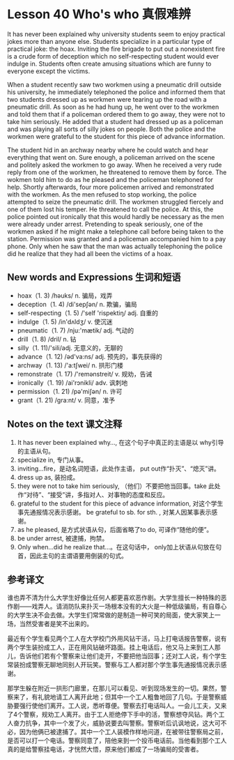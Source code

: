 # Lesson 40 Who's who 真假难辨
It has never been explained why university students seem to enjoy practical jokes more than anyone else. Students specialize in a particular type of practical joke: the hoax. Inviting the fire brigade to put out a nonexistent fire is a crude form of deception which no self-respecting student would ever indulge in. Students often create amusing situations which are funny to everyone except the victims.

When a student recently saw two workmen using a pneumatic drill outside his university, he immediately telephoned the police and informed them that two students dressed up as workmen were tearing up the road with a pneumatic drill. As soon as he had hung up, he went over to the workmen and told them that if a policeman ordered them to go away, they were not to take him seriously. He added that a student had dressed up as a policeman and was playing all sorts of silly jokes on people. Both the police and the workmen were grateful to the student for this piece of advance information.

The student hid in an archway nearby where he could watch and hear everything that went on. Sure enough, a policeman arrived on the scene and politely asked the workmen to go away. When he received a very rude reply from one of the workmen, he threatened to remove them by force. The wokmen told him to do as he pleased and the policeman telephoned for help. Shortly afterwards, four more policemen arrived and remonstrated with the workmen. As the men refused to stop working, the police attempted to seize the pneumatic drill. The workmen struggled fiercely and one of them lost his temper. He threatened to call the police. At this, the police pointed out ironically that this would hardly be necessary as the men were already under arrest. Pretending to speak seriously, one of the workmen asked if he might make a telephone call before being taken to the station. Permission was granted and a policeman accompanied him to a pay phone. Only when he saw that the man was actually telephoning the police did he realize that they had all been the victims of a hoax.

## New words and Expressions 生词和短语

* hoax（1. 3) /həuks/ n. 骗局，戏弄
* deception（1. 4) /di'sepʃən/ n. 欺骗，骗局
* self-respecting（1. 5) /'self 'rispektiŋ/ adj. 自重的
* indulge（1. 5) /in'dʌldʒ/ v. 使沉迷
* pneumatic（1. 7) /nju:'mætik/ adj. 气动的
* drill（1. 8) /dril/ n. 钻
* silly（1. 11)/'sili/adj. 无意义的，无聊的
* advance（1. 12) /əd'va:ns/ adj. 预先的，事先获得的
* archway（1. 13) /'a:tʃwei/ n. 拱形门楼
* remonstrate（1. 17) /'remənstreit/ v. 规劝，告诫
* ironically（1. 19) /ai'rɔnikli/ adv. 讽刺地
* permission（1. 21) /pə'miʃən/ n. 许可
* grant（1. 21) /gra:nt/ v. 同意，准予

## Notes on the text 课文注释

1. It has never been explained why…, 在这个句子中真正的主语是以 why引导的主语从句。
2. specialize in, 专门从事。
3. inviting…fire，是动名词短语，此处作主语， put out作“扑灭”、“熄灭”讲。
4. dress up as, 装扮成。
5. they were not to take him seriously, （他们）不要把他当回事。take 此处作“对待”、“接受”讲，多指对人、对事物的态度和反应。
6. grateful to the student for this piece of advance information, 对这个学生事先通报情况表示感谢。 be grateful to sb. for sth. , 对某人因某事表示感谢。
7. as he pleased, 是方式状语从句，后面省略了to do, 可译作“随他的便”。
8. be under arrest, 被逮捕，拘禁。
9. Only when…did he realize that…。在这句话中， only加上状语从句放在句首，因此主句的主谓语要用倒装的句式。

## 参考译文

谁也弄不清为什么大学生好像比任何人都更喜欢恶作剧。大学生擅长一种特殊的恶作剧——戏弄人。请消防队来扑灭一场根本没有的大火是一种低级骗局，有自尊心的大学生决不会去做。大学生们常常做的是制造一种可笑的局面，使大家笑上一场，当然受害者是笑不出来的。

最近有个学生看见两个工人在大学校门外用风钻干活，马上打电话报告警察，说有两个学生装扮成工人，正在用风钻破坏路面。挂上电话后，他又马上来到工人那儿，告诉他们若有个警察来让他们走开，不要把他当回事；还对工人说，有个学生常装扮成警察无聊地同别人开玩笑。警察与工人都对那个学生事先通报情况表示感谢。

那学生躲在附近一拱形门廊里，在那儿可以看见、听到现场发生的一切。果然，警察来了，有礼貌地请工人离开此地；但其中一个工人粗鲁地回了几句。于是警察威胁要强行使他们离开。工人说，悉听尊便。警察去打电话叫人。一会儿工夫，又来了4个警察，规劝工人离开。由于工人拒绝停下手中的活，警察想夺风钻。两个工人奋力抗争，其中一个发了火，威胁说要去叫警察。警察听后讥讽地说，这大可不必，因为他俩已被逮捕了。其中一个工人装模作样地问道，在被带往警察局之前，是否可以打一个电话。警察同意了，陪他来到一个投币电话前。当他看到那个工人真的是给警察挂电话，才恍然大悟，原来他们都成了一场骗局的受害者。
